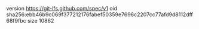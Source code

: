 version https://git-lfs.github.com/spec/v1
oid sha256:ebb46b9c069f377212176fabef50359e7696c2207cc77afd9d8112dff68f9fbc
size 10862
